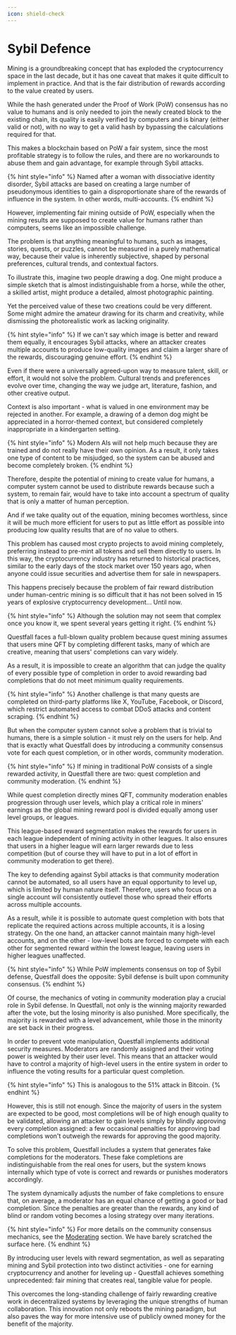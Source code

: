 ```yaml
---
icon: shield-check
---
```


# Sybil Defence

Mining is a groundbreaking concept that has exploded the cryptocurrency space in the last decade, but it has one caveat that makes it quite difficult to implement in practice. And that is the fair distribution of rewards according to the value created by users.

While the hash generated under the Proof of Work (PoW) consensus has no value to humans and is only needed to join the newly created block to the existing chain, its quality is easily verified by computers and is binary (either valid or not), with no way to get a valid hash by bypassing the calculations required for that.

This makes a blockchain based on PoW a fair system, since the most profitable strategy is to follow the rules, and there are no workarounds to abuse them and gain advantage, for example through Sybil attacks.

{% hint style="info" %}
Named after a woman with dissociative identity disorder, Sybil attacks are based on creating a large number of pseudonymous identities to gain a disproportionate share of the rewards of influence in the system. In other words, multi-accounts.
{% endhint %}

However, implementing fair mining outside of PoW, especially when the mining results are supposed to create value for humans rather than computers, seems like an impossible challenge.

The problem is that anything meaningful to humans, such as images, stories, quests, or puzzles, cannot be measured in a purely mathematical way, because their value is inherently subjective, shaped by personal preferences, cultural trends, and contextual factors.

To illustrate this, imagine two people drawing a dog. One might produce a simple sketch that is almost indistinguishable from a horse, while the other, a skilled artist, might produce a detailed, almost photographic painting.&#x20;

Yet the perceived value of these two creations could be very different. Some might admire the amateur drawing for its charm and creativity, while dismissing the photorealistic work as lacking originality.

{% hint style="info" %}
If we can't say which image is better and reward them equally, it encourages Sybil attacks, where an attacker creates multiple accounts to produce low-quality images and claim a larger share of the rewards, discouraging genuine effort.
{% endhint %}

Even if there were a universally agreed-upon way to measure talent, skill, or effort, it would not solve the problem. Cultural trends and preferences evolve over time, changing the way we judge art, literature, fashion, and other creative output.

Context is also important - what is valued in one environment may be rejected in another. For example, a drawing of a demon dog might be appreciated in a horror-themed context, but considered completely inappropriate in a kindergarten setting.

{% hint style="info" %}
Modern AIs will not help much because they are trained and do not really have their own opinion. As a result, it only takes one type of content to be misjudged, so the system can be abused and become completely broken.
{% endhint %}

Therefore, despite the potential of mining to create value for humans, a computer system cannot be used to distribute rewards because such a system, to remain fair, would have to take into account a spectrum of quality that is only a matter of human perception.

And if we take quality out of the equation, mining becomes worthless, since it will be much more efficient for users to put as little effort as possible into producing low quality results that are of no value to others.

This problem has caused most crypto projects to avoid mining completely, preferring instead to pre-mint all tokens and sell them directly to users. In this way, the cryptocurrency industry has returned to historical practices, similar to the early days of the stock market over 150 years ago, when anyone could issue securities and advertise them for sale in newspapers.

This happens precisely because the problem of fair reward distribution under human-centric mining is so difficult that it has not been solved in 15 years of explosive cryptocurrency development... Until now.

{% hint style="info" %}
Although the solution may not seem that complex once you know it, we spent several years getting it right.
{% endhint %}

Questfall faces a full-blown quality problem because quest mining assumes that users mine QFT by completing different tasks, many of which are creative, meaning that users' completions can vary widely.&#x20;

As a result, it is impossible to create an algorithm that can judge the quality of every possible type of completion in order to avoid rewarding bad completions that do not meet minimum quality requirements.

{% hint style="info" %}
Another challenge is that many quests are completed on third-party platforms like X, YouTube, Facebook, or Discord, which restrict automated access to combat DDoS attacks and content scraping.
{% endhint %}

But when the computer system cannot solve a problem that is trivial to humans, there is a simple solution - it must rely on the users for help. And that is exactly what Questfall does by introducing a community consensus vote for each quest completion, or in other words, community moderation.

{% hint style="info" %}
If mining in traditional PoW consists of a single rewarded activity, in Questfall there are two: quest completion and community moderation.
{% endhint %}

While quest completion directly mines QFT, community moderation enables progression through user levels, which play a critical role in miners' earnings as the global mining reward pool is divided equally among user level groups, or leagues.

This league-based reward segmentation makes the rewards for users in each league independent of mining activity in other leagues. It also ensures that users in a higher league will earn larger rewards due to less competition (but of course they will have to put in a lot of effort in community moderation to get there).

The key to defending against Sybil attacks is that community moderation cannot be automated, so all users have an equal opportunity to level up, which is limited by human nature itself. Therefore, users who focus on a single account will consistently outlevel those who spread their efforts across multiple accounts.

As a result, while it is possible to automate quest completion with bots that replicate the required actions across multiple accounts, it is a losing strategy. On the one hand, an attacker cannot maintain many high-level accounts, and on the other - low-level bots are forced to compete with each other for segmented reward within the lowest league, leaving users in higher leagues unaffected.

{% hint style="info" %}
While PoW implements consensus on top of Sybil defense, Questfall does the opposite: Sybil defense is built upon community consensus.
{% endhint %}

Of course, the mechanics of voting in community moderation play a crucial role in Sybil defense. In Questfall, not only is the winning majority rewarded after the vote, but the losing minority is also punished. More specifically, the majority is rewarded with a level advancement, while those in the minority are set back in their progress.

In order to prevent vote manipulation, Questfall implements additional security measures. Moderators are randomly assigned and their voting power is weighted by their user level. This means that an attacker would have to control a majority of high-level users in the entire system in order to influence the voting results for a particular quest completion.

{% hint style="info" %}
This is analogous to the 51% attack in Bitcoin.
{% endhint %}

However, this is still not enough. Since the majority of users in the system are expected to be good, most completions will be of high enough quality to be validated, allowing an attacker to gain levels simply by blindly approving every completion assigned: a few occasional penalties for approving bad completions won't outweigh the rewards for approving the good majority.

To solve this problem, Questfall includes a system that generates fake completions for the moderators. These fake completions are indistinguishable from the real ones for users, but the system knows internally which type of vote is correct and rewards or punishes moderators accordingly.

The system dynamically adjusts the number of fake completions to ensure that, on average, a moderator has an equal chance of getting a good or bad completion. Since the penalties are greater than the rewards, any kind of blind or random voting becomes a losing strategy over many iterations.

{% hint style="info" %}
For more details on the community consensus mechanics, see the [Moderating](broken-reference) section. We have barely scratched the surface here.
{% endhint %}

By introducing user levels with reward segmentation, as well as separating mining and Sybil protection into two distinct activities - one for earning cryptocurrency and another for leveling up - Questfall achieves something unprecedented: fair mining that creates real, tangible value for people.

This overcomes the long-standing challenge of fairly rewarding creative work in decentralized systems by leveraging the unique strengths of human collaboration. This innovation not only reboots the mining paradigm, but also paves the way for more intensive use of publicly owned money for the benefit of the majority.
